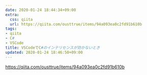 ```yaml
---
date: 2020-01-24 18:44:34+09:00
extra:
  css: qiita
  url: https://qiita.com/ousttrue/items/94a093ea0c2fd91b610b
tags:
- qiita
- C#
- VSCode
title: VSCodeでC#のインテリセンスが効かないとき
updated: 2020-01-24 18:46:50+09:00
---
```


<https://qiita.com/ousttrue/items/94a093ea0c2fd91b610b>

